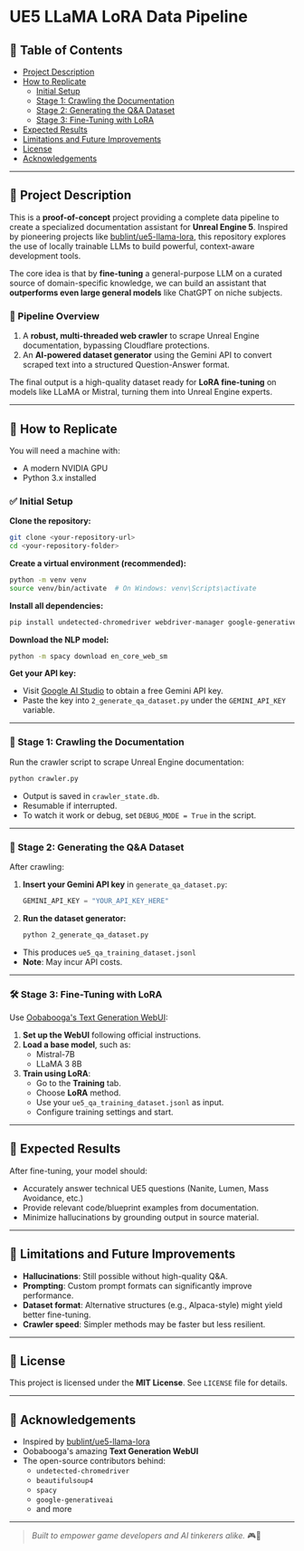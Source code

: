
# UE5 LLaMA LoRA Data Pipeline

## 📑 Table of Contents
- [Project Description](#project-description)
- [How to Replicate](#how-to-replicate)
  - [Initial Setup](#initial-setup)
  - [Stage 1: Crawling the Documentation](#stage-1-crawling-the-documentation)
  - [Stage 2: Generating the Q&A Dataset](#stage-2-generating-the-qa-dataset)
  - [Stage 3: Fine-Tuning with LoRA](#stage-3-fine-tuning-with-lora)
- [Expected Results](#expected-results)
- [Limitations and Future Improvements](#limitations-and-future-improvements)
- [License](#license)
- [Acknowledgements](#acknowledgements)

---

## 📘 Project Description

This is a **proof-of-concept** project providing a complete data pipeline to create a specialized documentation assistant for **Unreal Engine 5**. Inspired by pioneering projects like [bublint/ue5-llama-lora](https://github.com/bublint/ue5-llama-lora), this repository explores the use of locally trainable LLMs to build powerful, context-aware development tools.

The core idea is that by **fine-tuning** a general-purpose LLM on a curated source of domain-specific knowledge, we can build an assistant that **outperforms even large general models** like ChatGPT on niche subjects.

### 🧩 Pipeline Overview
1. A **robust, multi-threaded web crawler** to scrape Unreal Engine documentation, bypassing Cloudflare protections.
2. An **AI-powered dataset generator** using the Gemini API to convert scraped text into a structured Question-Answer format.

The final output is a high-quality dataset ready for **LoRA fine-tuning** on models like LLaMA or Mistral, turning them into Unreal Engine experts.

---

## 🔧 How to Replicate

You will need a machine with:
- A modern NVIDIA GPU
- Python 3.x installed

### ✅ Initial Setup

**Clone the repository:**
```bash
git clone <your-repository-url>
cd <your-repository-folder>
```

**Create a virtual environment (recommended):**
```bash
python -m venv venv
source venv/bin/activate  # On Windows: venv\Scripts\activate
```

**Install all dependencies:**
```bash
pip install undetected-chromedriver webdriver-manager google-generativeai spacy pandas beautifulsoup4 tqdm colorama
```

**Download the NLP model:**
```bash
python -m spacy download en_core_web_sm
```

**Get your API key:**
- Visit [Google AI Studio](https://aistudio.google.com/) to obtain a free Gemini API key.
- Paste the key into `2_generate_qa_dataset.py` under the `GEMINI_API_KEY` variable.

---

### 📄 Stage 1: Crawling the Documentation

Run the crawler script to scrape Unreal Engine documentation:
```bash
python crawler.py
```

- Output is saved in `crawler_state.db`.
- Resumable if interrupted.
- To watch it work or debug, set `DEBUG_MODE = True` in the script.

---

### 🧠 Stage 2: Generating the Q&A Dataset

After crawling:

1. **Insert your Gemini API key** in `generate_qa_dataset.py`:
    ```python
    GEMINI_API_KEY = "YOUR_API_KEY_HERE"
    ```

2. **Run the dataset generator:**
    ```bash
    python 2_generate_qa_dataset.py
    ```

- This produces `ue5_qa_training_dataset.jsonl`
- **Note**: May incur API costs.

---

### 🛠️ Stage 3: Fine-Tuning with LoRA

Use [Oobabooga's Text Generation WebUI](https://github.com/oobabooga/text-generation-webui):

1. **Set up the WebUI** following official instructions.
2. **Load a base model**, such as:
   - Mistral-7B
   - LLaMA 3 8B
3. **Train using LoRA**:
   - Go to the **Training** tab.
   - Choose **LoRA** method.
   - Use your `ue5_qa_training_dataset.jsonl` as input.
   - Configure training settings and start.

---

## 🎯 Expected Results

After fine-tuning, your model should:

- Accurately answer technical UE5 questions (Nanite, Lumen, Mass Avoidance, etc.)
- Provide relevant code/blueprint examples from documentation.
- Minimize hallucinations by grounding output in source material.

---

## 🚧 Limitations and Future Improvements

- **Hallucinations**: Still possible without high-quality Q&A.
- **Prompting**: Custom prompt formats can significantly improve performance.
- **Dataset format**: Alternative structures (e.g., Alpaca-style) might yield better fine-tuning.
- **Crawler speed**: Simpler methods may be faster but less resilient.

---

## 📄 License

This project is licensed under the **MIT License**. See `LICENSE` file for details.

---

## 🙏 Acknowledgements

- Inspired by [bublint/ue5-llama-lora](https://github.com/bublint/ue5-llama-lora)
- Oobabooga's amazing **Text Generation WebUI**
- The open-source contributors behind:
  - `undetected-chromedriver`
  - `beautifulsoup4`
  - `spacy`
  - `google-generativeai`
  - and more

---

> _Built to empower game developers and AI tinkerers alike._ 🎮🤖
